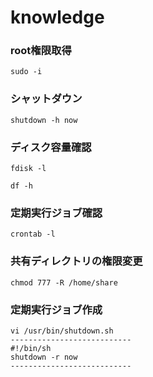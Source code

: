 # knowledge
### root権限取得
```
sudo -i
```

### シャットダウン
```
shutdown -h now
```

### ディスク容量確認
```
fdisk -l
```
```
df -h
```

### 定期実行ジョブ確認
```
crontab -l
```

### 共有ディレクトリの権限変更
```
chmod 777 -R /home/share
```

### 定期実行ジョブ作成
```
vi /usr/bin/shutdown.sh
---------------------------
#!/bin/sh
shutdown -r now
---------------------------
```
